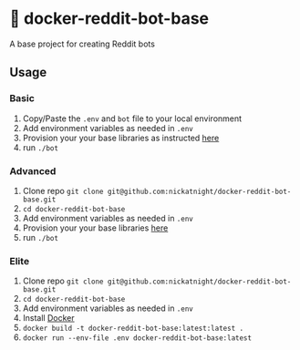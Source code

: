# :space_invader: docker-reddit-bot-base

A base project for creating Reddit bots

## Usage

### Basic
1. Copy/Paste the `.env` and `bot` file to your local environment
2. Add environment variables as needed in `.env`
3. Provision your your base libraries as instructed [here](https://www.reddit.com/r/RequestABot/comments/cyll80/a_comprehensive_guide_to_running_your_reddit_bot/)
4. run `./bot`

### Advanced
1. Clone repo `git clone git@github.com:nickatnight/docker-reddit-bot-base.git`
2. `cd docker-reddit-bot-base`
3. Add environment variables as needed in `.env`
4. Provision your your base libraries [here](https://www.reddit.com/r/RequestABot/comments/cyll80/a_comprehensive_guide_to_running_your_reddit_bot/)
5. run `./bot`

### Elite
1. Clone repo `git clone git@github.com:nickatnight/docker-reddit-bot-base.git`
2. `cd docker-reddit-bot-base`
3. Add environment variables as needed in `.env`
4. Install [Docker](https://www.docker.com/products/docker-desktop)
5. `docker build -t docker-reddit-bot-base:latest:latest .`
6. `docker run --env-file .env docker-reddit-bot-base:latest`
